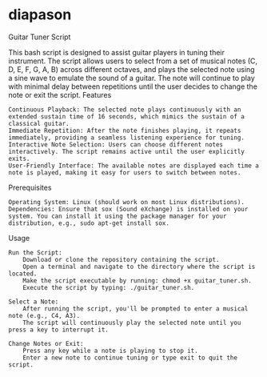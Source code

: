 # diapason
Guitar Tuner Script

This bash script is designed to assist guitar players in tuning their instrument. The script allows users to select from a set of musical notes (C, D, E, F, G, A, B) across different octaves, and plays the selected note using a sine wave to emulate the sound of a guitar. The note will continue to play with minimal delay between repetitions until the user decides to change the note or exit the script.
Features

    Continuous Playback: The selected note plays continuously with an extended sustain time of 16 seconds, which mimics the sustain of a classical guitar.
    Immediate Repetition: After the note finishes playing, it repeats immediately, providing a seamless listening experience for tuning.
    Interactive Note Selection: Users can choose different notes interactively. The script remains active until the user explicitly exits.
    User-Friendly Interface: The available notes are displayed each time a note is played, making it easy for users to switch between notes.

Prerequisites

    Operating System: Linux (should work on most Linux distributions).
    Dependencies: Ensure that sox (Sound eXchange) is installed on your system. You can install it using the package manager for your distribution, e.g., sudo apt-get install sox.

Usage

    Run the Script:
        Download or clone the repository containing the script.
        Open a terminal and navigate to the directory where the script is located.
        Make the script executable by running: chmod +x guitar_tuner.sh.
        Execute the script by typing: ./guitar_tuner.sh.

    Select a Note:
        After running the script, you'll be prompted to enter a musical note (e.g., C4, A3).
        The script will continuously play the selected note until you press a key to interrupt it.

    Change Notes or Exit:
        Press any key while a note is playing to stop it.
        Enter a new note to continue tuning or type exit to quit the script.
